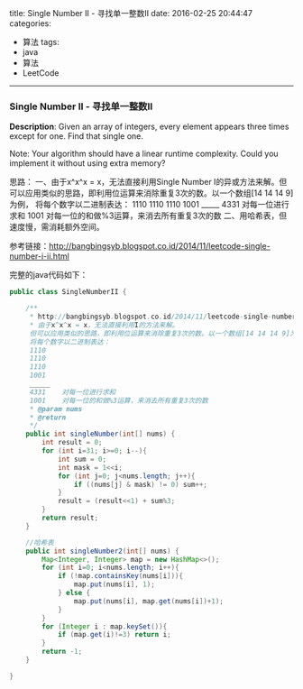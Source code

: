 




title: Single Number II - 寻找单一整数II
date: 2016-02-25 20:44:47
categories: 
- 算法
tags: 
- java
- 算法
- LeetCode
<!--updated: 2016-02-25 21:40:47-->
---

### Single Number II - 寻找单一整数II
**Description**: Given an array of integers, every element appears three times except for one. Find that single one.

Note: Your algorithm should have a linear runtime complexity. Could you implement it without using extra memory?
 
思路：
一、由于x\^x\^x = x，无法直接利用Single Number I的异或方法来解。但可以应用类似的思路，即利用位运算来消除重复3次的数。以一个数组[14 14 14 9]为例，
     将每个数字以二进制表达：
     1110
     1110
     1110
     1001
     _____
     4331    对每一位进行求和
     1001    对每一位的和做%3运算，来消去所有重复3次的数
二、用哈希表，但速度慢，需消耗额外空间。

参考链接：http://bangbingsyb.blogspot.co.id/2014/11/leetcode-single-number-i-ii.html

完整的java代码如下：

```java
public class SingleNumberII {

    /**
     * http://bangbingsyb.blogspot.co.id/2014/11/leetcode-single-number-i-ii.html
     * 由于x^x^x = x，无法直接利用I的方法来解。
     但可以应用类似的思路，即利用位运算来消除重复3次的数。以一个数组[14 14 14 9]为例，
     将每个数字以二进制表达：
     1110
     1110
     1110
     1001
     _____
     4331    对每一位进行求和
     1001    对每一位的和做%3运算，来消去所有重复3次的数
     * @param nums
     * @return
     */
    public int singleNumber(int[] nums) {
        int result = 0;
        for (int i=31; i>=0; i--){
            int sum = 0;
            int mask = 1<<i;
            for (int j=0; j<nums.length; j++){
                if ((nums[j] & mask) != 0) sum++;
            }
            result = (result<<1) + sum%3;
        }
        return result;
    }

    //哈希表
    public int singleNumber2(int[] nums) {
        Map<Integer, Integer> map = new HashMap<>();
        for (int i=0; i<nums.length; i++){
            if (!map.containsKey(nums[i])){
                map.put(nums[i], 1);
            } else {
                map.put(nums[i], map.get(nums[i])+1);
            }
        }
        for (Integer i : map.keySet()){
            if (map.get(i)!=3) return i;
        }
        return -1;
    }

}
```
